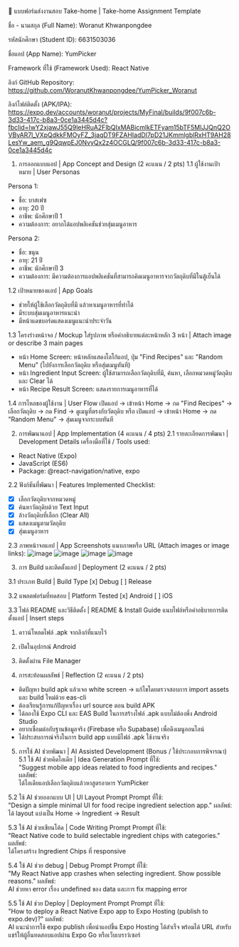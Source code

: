 📱 แบบฟอร์มส่งงานสอบ Take-home | Take-home Assignment Template

ชื่อ - นามสกุล (Full Name): Woranut Khwanpongdee

รหัสนักศึกษา (Student ID): 6631503036

ชื่อแอป (App Name): YumPicker

Framework ที่ใช้ (Framework Used): React Native

ลิงก์ GitHub Repository: https://github.com/WoranutKhwanpongdee/YumPicker_Woranut

ลิงก์ไฟล์ติดตั้ง (APK/IPA): https://expo.dev/accounts/woranut/projects/MyFinal/builds/9f007c6b-3d33-417c-b8a3-0ce1a3445d4c?fbclid=IwY2xjawJ55Q9leHRuA2FlbQIxMABicmlkETFyam15bTF5MlJJQnQ2OVByAR7l_VXpQdkkFMOyFZ_3jaqDT9FZAHIadDI7pD21JKmmlgblRxHT9AH28LesYw_aem_g9QqwpEJ0NvyQx2z4OCGLQ/9f007c6b-3d33-417c-b8a3-0ce1a3445d4c

1. การออกแบบแอป | App Concept and Design (2 คะแนน / 2 pts)
1.1 ผู้ใช้งานเป้าหมาย | User Personas

Persona 1:  
- ชื่อ: บาสเฟซ  
- อายุ: 20 ปี  
- อาชีพ: นักศึกษาปี 1  
- ความต้องการ: อยากได้แอปพลิเคชันช่วยสุ่มเมนูอาหาร

Persona 2:  
- ชื่อ: ขนุน  
- อายุ: 21 ปี  
- อาชีพ: นักศึกษาปี 3  
- ความต้องการ: มีความต้องการแอปพลิเคชันที่สามารถคิดเมนูอาหารจากวัตถุดิบที่มีในตู้เย็นได้
  
1.2 เป้าหมายของแอป | App Goals
- ช่วยให้ผู้ใช้เลือกวัตถุดิบที่มี แล้วหาเมนูอาหารที่ทำได้
- มีระบบสุ่มเมนูอาหารแนะนำ
- มีหน้าแดชบอร์ดแสดงเมนูแนะนำประจำวัน

1.3 โครงร่างหน้าจอ / Mockup
ใส่รูปภาพ หรือคำอธิบายแต่ละหน้าหลัก 3 หน้า | Attach image or describe 3 main pages
- หน้า Home Screen:
หน้าหลักแสดงโลโก้แอป, ปุ่ม "Find Recipes" และ "Random Menu" (ไปยังการเลือกวัตถุดิบ หรือสุ่มเมนูทันที)
- หน้า Ingredient Input Screen:
ผู้ใช้สามารถเลือกวัตถุดิบที่มี, ค้นหา, เลือกหมวดหมู่วัตถุดิบ และ Clear ได้
- หน้า Recipe Result Screen:
แสดงรายการเมนูอาหารที่ได้

1.4 การไหลของผู้ใช้งาน | User Flow
เปิดแอป → เข้าหน้า Home → กด "Find Recipes" → เลือกวัตถุดิบ → กด Find → ดูเมนูที่ตรงกับวัตถุดิบ
หรือ
เปิดแอป → เข้าหน้า Home → กด "Random Menu" → สุ่มเมนูจากระบบทันที

2. การพัฒนาแอป | App Implementation (4 คะแนน / 4 pts)
2.1 รายละเอียดการพัฒนา | Development Details
เครื่องมือที่ใช้ / Tools used:
- React Native (Expo)
- JavaScript (ES6)
- Package: @react-navigation/native, expo

2.2 ฟังก์ชันที่พัฒนา | Features Implemented
Checklist:
- [x] เลือกวัตถุดิบจากหมวดหมู่
- [x] ค้นหาวัตถุดิบด้วย Text Input
- [x] ล้างวัตถุดิบที่เลือก (Clear All)
- [x] แสดงเมนูตามวัตถุดิบ
- [x] สุ่มเมนูอาหาร

2.3 ภาพหน้าจอแอป | App Screenshots
แนบภาพหรือ URL (Attach images or image links):
![image](https://github.com/user-attachments/assets/e514e281-6afa-4666-841f-65258db1655b)
![image](https://github.com/user-attachments/assets/b9527b09-c8e3-4ca6-8e7a-0ec0fdf9186c)
![image](https://github.com/user-attachments/assets/8ba7ba95-ae04-4975-8099-f2f7db578059)
![image](https://github.com/user-attachments/assets/aad87375-21ec-407a-bfd7-062ff6b2c737)

3. การ Build และติดตั้งแอป | Deployment (2 คะแนน / 2 pts)

3.1 ประเภท Build | Build Type
[x] Debug
[ ] Release

3.2 แพลตฟอร์มที่ทดสอบ | Platform Tested
[x] Android
[ ] iOS

3.3 ไฟล์ README และวิธีติดตั้ง | README & Install Guide
แนบไฟล์หรือคำอธิบายการติดตั้งแอป | Insert steps
1. ดาวน์โหลดไฟล์ .apk จากลิงก์ที่แนบไว้
2. เปิดในอุปกรณ์ Android
3. ติดตั้งผ่าน File Manager

4. การสะท้อนผลลัพธ์ | Reflection (2 คะแนน / 2 pts)
- ติดปัญหา build apk แล้วเจอ white screen → แก้ไขโดยตรวจสอบการ import assets และ build ใหม่ด้วย eas-cli
- ต้องเรียนรู้การแก้ปัญหาเรื่อง url source ตอน build APK
- ได้ลองใช้ Expo CLI และ EAS Build ในการสร้างไฟล์ .apk แบบไม่ต้องพึ่ง Android Studio
- อยากเชื่อมต่อกับฐานข้อมูลจริง (Firebase หรือ Supabase) เพื่อดึงเมนูออนไลน์
- ได้ประสบการณ์จริงในการ build app แบบมีไฟล์ .apk ใช้งานจริง

5. การใช้ AI ช่วยพัฒนา | AI Assisted Development (Bonus / ใช้ประกอบการพิจารณา)
5.1 ใช้ AI ช่วยคิดไอเดีย | Idea Generation
Prompt ที่ใช้:  
"Suggest mobile app ideas related to food ingredients and recipes."
ผลลัพธ์:  
ได้ไอเดียแอปเลือกวัตถุดิบแล้วหาสูตรอาหาร YumPicker

5.2 ใช้ AI ช่วยออกแบบ UI | UI Layout Prompt
Prompt ที่ใช้:  
"Design a simple minimal UI for food recipe ingredient selection app."
ผลลัพธ์:  
ได้ layout แบ่งเป็น Home → Ingredient → Result

5.3 ใช้ AI ช่วยเขียนโค้ด | Code Writing Prompt
Prompt ที่ใช้:  
"React Native code to build selectable ingredient chips with categories."
ผลลัพธ์:  
ได้โครงสร้าง Ingredient Chips ที่ responsive

5.4 ใช้ AI ช่วย debug | Debug Prompt
Prompt ที่ใช้:  
"My React Native app crashes when selecting ingredient. Show possible reasons."
ผลลัพธ์:  
AI ช่วยหา error เรื่อง undefined ของ data และการ fix mapping error

5.5 ใช้ AI ช่วย Deploy | Deployment Prompt
Prompt ที่ใช้:  
"How to deploy a React Native Expo app to Expo Hosting (publish to expo.dev)?"
ผลลัพธ์:  
AI แนะนำการใช้ expo publish เพื่อนำแอปขึ้น Expo Hosting ได้สำเร็จ พร้อมได้ URL สำหรับแชร์ให้ผู้อื่นทดสอบแอปผ่าน Expo Go หรือเว็บเบราว์เซอร์
